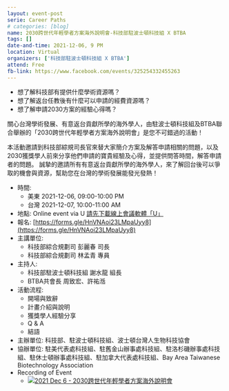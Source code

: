```yaml
---
layout: event-post
serie: Career Paths
# categories: [blog]
name: 2030跨世代年輕學者方案海外說明會-科技部駐波士頓科技組 X BTBA
tags: []
date-and-time: 2021-12-06, 9 PM 
location: Virtual
organizers: ['科技部駐波士頓科技組 X BTBA']
attend: Free
fb-link: https://www.facebook.com/events/325254332455263
---
```


- 想了解科技部有提供什麼學術資源嗎？
- 想了解返台任教後有什麼可以申請的經費資源嗎？
- 想了解申請2030方案的經驗心得嗎？  

關心台灣學術發展、有意返台貢獻所學的海外學人，由駐波士頓科技組及BTBA聯合舉辦的「2030跨世代年輕學者方案海外說明會」是您不可錯過的活動！

本活動邀請到科技部綜規司長官來替大家簡介方案及解答申請相關的問題，以及2030獲獎學人前來分享他們申請的寶貴經驗及心得，並提供問答時間，解答申請者的問題。
誠摯的邀請所有有意返台貢獻所學的海外學人，來了解回台後可以爭取的機會與資源，幫助您在台灣的學術發展能發光發熱！

- 時間:
    - 美東 2021-12-06, 09:00-10:00 PM
    - 台灣 2021-12-07, 10:00-11:00 AM
- 地點: Online event via U [請先下載線上會議軟體「U」](https://u.cyberlink.com/download)
- 報名: [https://forms.gle/HnVNAoi23LMpaUyy8](https://forms.gle/HnVNAoi23LMpaUyy8)
- 主講單位:
    - 科技部綜合規劃司 彭麗春 司長
    - 科技部綜合規劃司 林孟青 專員
- 主持人:
    - 科技部駐波士頓科技組 謝水龍 組長
    - BTBA共會長 周致宏、許祐湉
- 活動流程:
    - 開場與致辭
    - 計畫介紹與說明
    - 獲獎學人經驗分享
    - Q & A
    - 結語
- 主辦單位: 科技部、駐波士頓科技組、波士頓台灣人生物科技協會
- 協辦單位: 駐美代表處科技組、駐舊金山辦事處科技組、駐洛杉磯辦事處科技組、駐休士頓辦事處科技組、駐加拿大代表處科技組、Bay Area Taiwanese Biotechnology Association
- Recording of Event
    - [![2021 Dec 6 - 2030跨世代年輕學者方案海外說明會](https://yt-embed.herokuapp.com/embed?v=IRgno7GwM4Y)](https://www.youtube.com/watch?v=IRgno7GwM4Y "2021 Dec 6 - 2030跨世代年輕學者方案海外說明會")